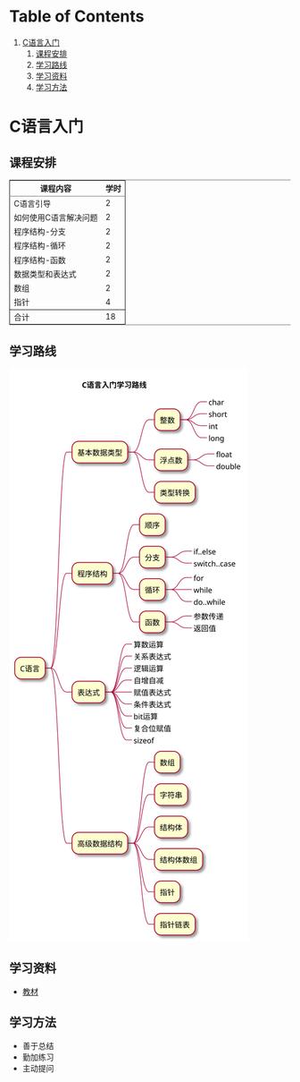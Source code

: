 
# Table of Contents

1.  [C语言入门](#orga1c06c2)
    1.  [课程安排](#org9548857)
    2.  [学习路线](#orgcab7986)
    3.  [学习资料](#org389122f)
    4.  [学习方法](#org6f34ec8)


<a id="orga1c06c2"></a>

# C语言入门


<a id="org9548857"></a>

## 课程安排

<table border="2" cellspacing="0" cellpadding="6" rules="groups" frame="hsides">


<colgroup>
<col  class="org-left" />

<col  class="org-right" />
</colgroup>
<thead>
<tr>
<th scope="col" class="org-left">课程内容</th>
<th scope="col" class="org-right">学时</th>
</tr>
</thead>

<tbody>
<tr>
<td class="org-left">C语言引导</td>
<td class="org-right">2</td>
</tr>


<tr>
<td class="org-left">如何使用C语言解决问题</td>
<td class="org-right">2</td>
</tr>


<tr>
<td class="org-left">程序结构-分支</td>
<td class="org-right">2</td>
</tr>


<tr>
<td class="org-left">程序结构-循环</td>
<td class="org-right">2</td>
</tr>


<tr>
<td class="org-left">程序结构-函数</td>
<td class="org-right">2</td>
</tr>


<tr>
<td class="org-left">数据类型和表达式</td>
<td class="org-right">2</td>
</tr>


<tr>
<td class="org-left">数组</td>
<td class="org-right">2</td>
</tr>


<tr>
<td class="org-left">指针</td>
<td class="org-right">4</td>
</tr>
</tbody>

<tbody>
<tr>
<td class="org-left">合计</td>
<td class="org-right">18</td>
</tr>
</tbody>
</table>


<a id="orgcab7986"></a>

## 学习路线

![img](./img/overview.svg)


<a id="org389122f"></a>

## 学习资料

-   [教材](https://wiki.banyuan.club/pages/viewpage.action?pageId=3051654)


<a id="org6f34ec8"></a>

## 学习方法

-   善于总结
-   勤加练习
-   主动提问


